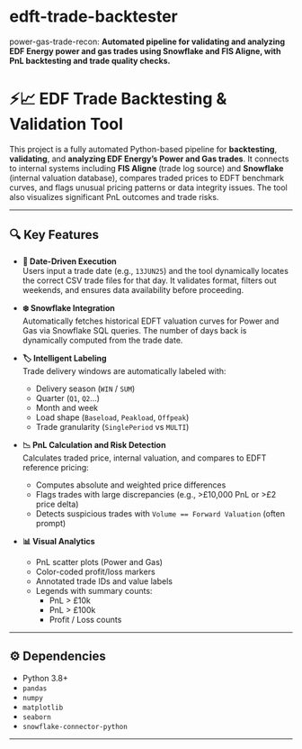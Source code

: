 # edft-trade-backtester
power-gas-trade-recon:   **Automated pipeline for validating and analyzing EDF Energy power and gas trades using Snowflake and FIS Aligne, with PnL backtesting and trade quality checks.**


# ⚡📈 EDF Trade Backtesting & Validation Tool

This project is a fully automated Python-based pipeline for **backtesting**, **validating**, and **analyzing EDF Energy’s Power and Gas trades**. It connects to internal systems including **FIS Aligne** (trade log source) and **Snowflake** (internal valuation database), compares traded prices to EDFT benchmark curves, and flags unusual pricing patterns or data integrity issues. The tool also visualizes significant PnL outcomes and trade risks.

---

## 🔍 Key Features

- **📅 Date-Driven Execution**  
  Users input a trade date (e.g., `13JUN25`) and the tool dynamically locates the correct CSV trade files for that day. It validates format, filters out weekends, and ensures data availability before proceeding.

- **❄️ Snowflake Integration**  
  Automatically fetches historical EDFT valuation curves for Power and Gas via Snowflake SQL queries. The number of days back is dynamically computed from the trade date.

- **🏷️ Intelligent Labeling**  
  Trade delivery windows are automatically labeled with:
  - Delivery season (`WIN` / `SUM`)
  - Quarter (`Q1`, `Q2`...)
  - Month and week
  - Load shape (`Baseload`, `Peakload`, `Offpeak`)
  - Trade granularity (`SinglePeriod` vs `MULTI`)

- **📉 PnL Calculation and Risk Detection**  
  Calculates traded price, internal valuation, and compares to EDFT reference pricing:
  - Computes absolute and weighted price differences
  - Flags trades with large discrepancies (e.g., >£10,000 PnL or >£2 price delta)
  - Detects suspicious trades with `Volume == Forward Valuation` (often prompt)

- **📊 Visual Analytics**  
  - PnL scatter plots (Power and Gas)
  - Color-coded profit/loss markers
  - Annotated trade IDs and value labels
  - Legends with summary counts:
    - PnL > £10k
    - PnL > £100k
    - Profit / Loss counts

---

## ⚙️ Dependencies

- Python 3.8+
- `pandas`
- `numpy`
- `matplotlib`
- `seaborn`
- `snowflake-connector-python`

---


